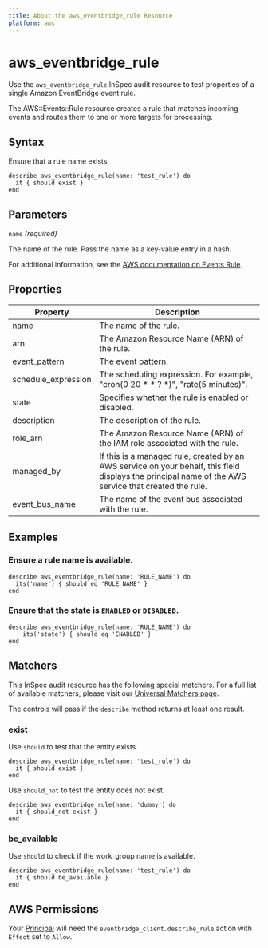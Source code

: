 ```yaml
---
title: About the aws_eventbridge_rule Resource
platform: aws
---
```


# aws\_eventbridge\_rule

Use the `aws_eventbridge_rule` InSpec audit resource to test properties of a single Amazon EventBridge event rule.

The AWS::Events::Rule resource creates a rule that matches incoming events and routes them to one or more targets for processing.

## Syntax

Ensure that a rule name exists.

    describe aws_eventbridge_rule(name: 'test_rule') do
      it { should exist }
    end

## Parameters

`name` _(required)_

The name of the rule.
Pass the name as a key-value entry in a hash.

For additional information, see the [AWS documentation on Events Rule](https://docs.aws.amazon.com/AWSCloudFormation/latest/UserGuide/aws-resource-events-rule.html).

## Properties

| Property | Description|
| --- | --- |
| name | The name of the rule. |
| arn | The Amazon Resource Name (ARN) of the rule. |
| event_pattern | The event pattern. |
| schedule_expression | The scheduling expression. For example, "cron(0 20 * * ? *)", "rate(5 minutes)". |
| state | Specifies whether the rule is enabled or disabled. |
| description | The description of the rule. |
| role_arn | The Amazon Resource Name (ARN) of the IAM role associated with the rule. |
| managed_by | If this is a managed rule, created by an AWS service on your behalf, this field displays the principal name of the AWS service that created the rule. |
| event_bus_name | The name of the event bus associated with the rule. |

## Examples

### Ensure a rule name is available.

    describe aws_eventbridge_rule(name: 'RULE_NAME') do
      its('name') { should eq 'RULE_NAME' }
    end

### Ensure that the state is `ENABLED` or `DISABLED`.

    describe aws_eventbridge_rule(name: 'RULE_NAME') do
        its('state') { should eq 'ENABLED' }
    end

## Matchers

This InSpec audit resource has the following special matchers. For a full list of available matchers, please visit our [Universal Matchers page](https://www.inspec.io/docs/reference/matchers/).

The controls will pass if the `describe` method returns at least one result.

### exist

Use `should` to test that the entity exists.

    describe aws_eventbridge_rule(name: 'test_rule') do
      it { should exist }
    end

Use `should_not` to test the entity does not exist.

    describe aws_eventbridge_rule(name: 'dummy') do
      it { should_not exist }
    end

### be_available

Use `should` to check if the work_group name is available.

    describe aws_eventbridge_rule(name: 'test_rule') do
      it { should be_available }
    end

## AWS Permissions

Your [Principal](https://docs.aws.amazon.com/IAM/latest/UserGuide/intro-structure.html#intro-structure-principal) will need the `eventbridge_client.describe_rule` action with `Effect` set to `Allow`.
